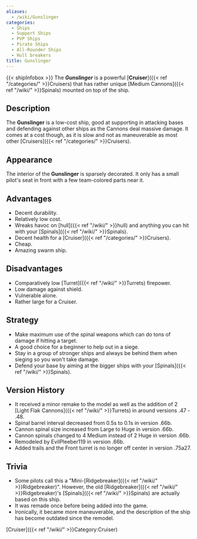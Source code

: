 ```yaml
---
aliases:
  - /wiki/Gunslinger
categories:
  - Ships
  - Support Ships
  - PVP Ships
  - Pirate Ships
  - All-Rounder Ships
  - Hull breakers
title: Gunslinger
---
```


{{< shipInfobox >}} The **_Gunslinger_** is a powerful [**Cruiser**]({{< ref "/categories/" >}}Cruisers) that has rather unique [Medium Cannons]({{< ref "/wiki/" >}}Spinals) mounted on top of the ship.

## Description

The **Gunslinger** is a low-cost ship, good at supporting in attacking bases and defending against other ships as the Cannons deal massive damage. It comes at a cost though, as it is slow and not as maneuverable as most other [Cruisers]({{< ref "/categories/" >}}Cruisers).

## Appearance

The interior of the **Gunslinger** is sparsely decorated. It only has a small pilot's seat in front with a few team-colored parts near it.

## Advantages

- Decent durability.
- Relatively low cost.
- Wreaks havoc on [hull]({{< ref "/wiki/" >}}hull) and anything you can hit with your [Spinals]({{< ref "/wiki/" >}}Spinals).
- Decent health for a [Cruiser]({{< ref "/categories/" >}}Cruisers).
- Cheap.
- Amazing swarm ship.

## Disadvantages

- Comparatively low [Turret]({{< ref "/wiki/" >}}Turrets) firepower.
- Low damage against shield.
- Vulnerable alone.
- Rather large for a Cruiser.

## Strategy

- Make maximum use of the spinal weapons which can do tons of damage if hitting a target.
- A good choice for a beginner to help out in a siege.
- Stay in a group of stronger ships and always be behind them when sieging so you won't take damage.
- Defend your base by aiming at the bigger ships with your [Spinals]({{< ref "/wiki/" >}}Spinals).

## Version History

- <span>It received a minor remake to the model as well as the addition of 2 [Light Flak Cannons]({{< ref "/wiki/" >}}Turrets) in around versions .47 - .48.</span>
- Spinal barrel interval decreased from 0.5s to 0.1s in version .66b.
- Cannon spinal size increased from Large to Huge in version .66b.
- Cannon spinals changed to 4 Medium instead of 2 Huge in version .66b.
- Remodeled by EvilPleeber119 in version .66b.
- Added trails and the Front turret is no longer off center in version .75a27.

## Trivia

- Some pilots call this a "Mini-[Ridgebreaker]({{< ref "/wiki/" >}}Ridgebreaker)". However, the old [Ridgebreaker]({{< ref "/wiki/" >}}Ridgebreaker)'s [Spinals]({{< ref "/wiki/" >}}Spinals) are actually based on this ship.
- It was remade once before being added into the game.
- Ironically, it became more maneuverable, and the description of the ship has become outdated since the remodel.

[Cruiser]({{< ref "/wiki/" >}}Category:Cruiser)
